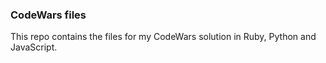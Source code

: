 ### CodeWars files

This repo contains the files for my CodeWars solution in Ruby, Python and JavaScript.


